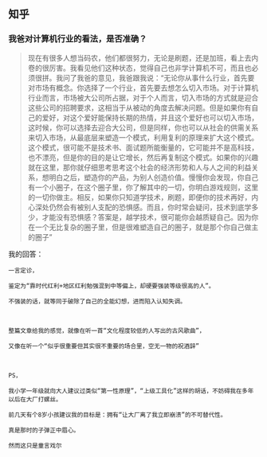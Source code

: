 
## 知乎

### 我爸对计算机行业的看法，是否准确？

>现在有很多人想当码农，他们都很努力，无论是刷题，还是加班，看上去内卷的很厉害。我看见他们这种状态，觉得自己也非学计算机不可，而且也必须很拼。我问了我爸的意见，我爸跟我说：“无论你从事什么行业，首先要对市场有概念。你选择了一个行业，首先要去想怎么切入市场。对于计算机行业而言，市场被大公司所占据，对于个人而言，切入市场的方式就是迎合这些公司的招聘要求，这相当于从被动的角度去解决问题。但是如果你有自己的爱好，对这个爱好能保持长期的热情，并且这个爱好也可以切入市场，这时候，你可以选择去迎合大公司，但是同样，你也可以从社会的供需关系来切入市场，从最底层来塑造一个模式，利用复利的原理来扩大这个模式。这个模式，很可能不是技术书、面试题所能衡量的，它可能并不是高科技，也不漂亮，但是你的目的是让它增长，然后再复制这个模式。如果你的兴趣就在这里，那你就仔细思考思考这个社会的经济形势和人与人之间的利益关系，想明白之后，塑造你的产品，为别人创造价值。慢慢你会发现，你自己有一个小圈子，在这个圈子里，你了解其中的一切，你明白游戏规则，这里的一切你做主。相反，如果你只知道学技术，刷题，即便你的技术再好，内心深处仍然会有被别人支配的恐惧感。而且，你时常会疑问，技术到底学多少，才能没有恐惧感？答案是，越学技术，很可能你会越质疑自己。因为你在一个无比复杂的圈子里，但是很难塑造自己的圈子，就是那个你自己做主的圈子”

我的回答：

```
一言定诊，

鉴定为“靠时代红利+地区红利勉强混到中等偏上，却硬要强装等级很高的人”。

不强装的话，就等同于破除了自己的全能幻想，进而陷入认知失调。



整篇文章给我的感觉，就像在听一首“文化程度较低的人写出的古风歌曲”，

又像在听一个“似乎很重要但其实很不重要的场合里，空无一物的祝酒辞”



PS，

我小学一年级就向大人建议过类似“第一性原理”，“上级工具化”这样的胡话，不妨碍我在多年以后在大厂打螺丝。

前几天有个8岁小孩建议我的目标是：拥有“让大厂离了我立即崩溃”的不可替代性。

真是那时的子弹正中眉心。

然而这只是童言戏尔
```